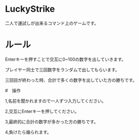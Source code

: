 # LuckyStrike
二人で運試しが出来るコマンド上のゲームです。

# ルール

Enterキーを押すことで交互に0~100の数字を出していきます。

プレイヤー同士で三回数字をランダムで出してもらいます。

三回目が終わった時、合計で多くの数字を出していた方の勝ちです。

#　操作

1,名前を聞かれますので一人ずつ入力してください。

2,交互にEnterキーを押してください。

3,最終的に合計の数字が多かった方の勝ちです。

4,負けたら煽られます。
